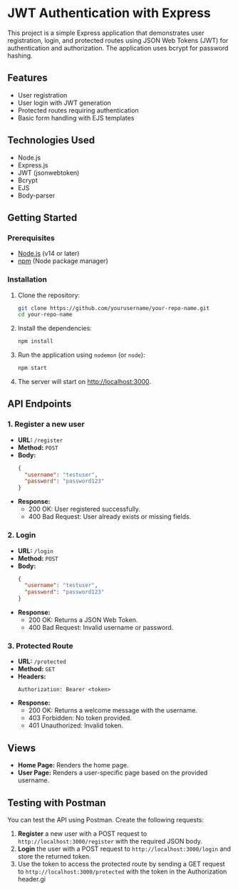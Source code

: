 # JWT Authentication with Express

This project is a simple Express application that demonstrates user registration, login, and protected routes using JSON Web Tokens (JWT) for authentication and authorization. The application uses bcrypt for password hashing.

## Features

- User registration
- User login with JWT generation
- Protected routes requiring authentication
- Basic form handling with EJS templates

## Technologies Used

- Node.js
- Express.js
- JWT (jsonwebtoken)
- Bcrypt
- EJS
- Body-parser

## Getting Started

### Prerequisites

- [Node.js](https://nodejs.org/) (v14 or later)
- [npm](https://www.npmjs.com/get-npm) (Node package manager)

### Installation

1. Clone the repository:

   ```bash
   git clone https://github.com/yourusername/your-repo-name.git
   cd your-repo-name
   ```

2. Install the dependencies:

   ```bash
   npm install
   ```

3. Run the application using `nodemon` (or `node`):

   ```bash
   npm start
   ```

4. The server will start on [http://localhost:3000](http://localhost:3000).

## API Endpoints

### 1. Register a new user

- **URL:** `/register`
- **Method:** `POST`
- **Body:**
  ```json
  {
    "username": "testuser",
    "password": "password123"
  }
  ```
- **Response:** 
  - 200 OK: User registered successfully.
  - 400 Bad Request: User already exists or missing fields.

### 2. Login

- **URL:** `/login`
- **Method:** `POST`
- **Body:**
  ```json
  {
    "username": "testuser",
    "password": "password123"
  }
  ```
- **Response:** 
  - 200 OK: Returns a JSON Web Token.
  - 400 Bad Request: Invalid username or password.

### 3. Protected Route

- **URL:** `/protected`
- **Method:** `GET`
- **Headers:** 
  ```
  Authorization: Bearer <token>
  ```
- **Response:** 
  - 200 OK: Returns a welcome message with the username.
  - 403 Forbidden: No token provided.
  - 401 Unauthorized: Invalid token.

## Views

- **Home Page:** Renders the home page.
- **User Page:** Renders a user-specific page based on the provided username.

## Testing with Postman

You can test the API using Postman. Create the following requests:

1. **Register** a new user with a POST request to `http://localhost:3000/register` with the required JSON body.
2. **Login** the user with a POST request to `http://localhost:3000/login` and store the returned token.
3. Use the token to access the protected route by sending a GET request to `http://localhost:3000/protected` with the token in the Authorization header.gi